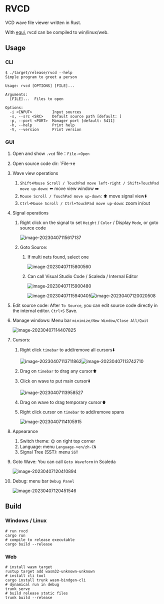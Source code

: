 # RVCD

VCD wave file viewer written in Rust.

With [egui](https://github.com/emilk/egui), rvcd can be compiled to win/linux/web.

## Usage

### CLI

```shell
$ ./target/release/rvcd --help
Simple program to greet a person

Usage: rvcd [OPTIONS] [FILE]...

Arguments:
  [FILE]...  Files to open

Options:
  -i <INPUT>         Input sources
  -s, --src <SRC>    Default source path [default: ]
  -p, --port <PORT>  Manager port [default: 5411]
  -h, --help         Print help
  -V, --version      Print version
```

### GUI

1. Open and show `.vcd` file：`File->Open`

2. Open source code dir: `File->e

3. Wave view operations

   1. `Shift+Mouse Scroll / TouchPad move left-right / Shift+TouchPad move up-down`: ⬅️ move view window ➡️
   2. `Mouse Scroll / TouchPad move up-down`: ⬆️ move signal view⬇️
   3. `Ctrl+Mouse Scroll / Ctrl+TouchPad move up-down`: zoom in/out

4. Signal operations

   1. Right click on the signal to set `Height` / `Color` / Display `Mode`, or goto source code

      ![image-20230407115617137](README.assets/image-20230407115617137.png)

   2. Goto Source:

      1. If multi nets found, select one

         ![image-20230407115800560](README.assets/image-20230407115800560.png)

      2. Can call Visual Studio Code / Scaleda / Internal Editor

         ![image-20230407115900480](README.assets/image-20230407115900480.png)

         ![image-20230407115940405](README.assets/image-20230407115940405.png)![image-20230407120020508](README.assets/image-20230407120020508.png)

5. Edit source code: After `To Source`, you can edit source code directly in the internal editor. `Ctrl+S` Save.

6. Manage windows: Menu bar `minimize/New Window/Close All/Quit` 

   ![image-20230407114407825](README.assets/image-20230407114407825.png)

1. Cursors:

   1. Right click `timebar` to add/remove all cursors⬇️

      ![image-20230407113711862](README.assets/image-20230407113711862.png)![image-20230407113742710](README.assets/image-20230407113742710.png)

   2. Drag on `timebar` to drag any cursor⬆️

   3. Click on wave to put main cursor⬇️

      ![image-20230407113958527](README.assets/image-20230407113958527.png)

   4. Drag on wave to drag temporary cursor⬆️

   5. Right click cursor on `timebar` to add/remove spans

      ![image-20230407114105915](README.assets/image-20230407114105915.png)

4. Appearance

   1. Switch theme: 🌞 on right top corner
   2. Language: menu `Language->en/zh-CN`
   3. Signal Tree (SST): menu `SST`

5. Goto Wave: You can call `Goto Waveform` in Scaleda

   ![image-20230407120410894](README.assets/image-20230407120410894.png)

6. Debug: menu bar `Debug Panel`

   ![image-20230407120451546](README.assets/image-20230407120451546.png)

## Build

### Windows / Linux

```
# run rvcd
cargo run
# compile to release executable
cargo build --release
```

### Web

```
# install wasm target
rustup target add wasm32-unknown-unknown
# install cli tool
cargo install trunk wasm-bindgen-cli
# dynamical run in debug
trunk serve
# build release static files
trunk build --release
```
